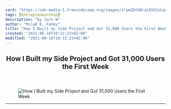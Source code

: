 ```yaml
---
card: "https://cdn-media-1.freecodecamp.org/images/1*pmZbtGBrql8SS3sCqccktQ.jpeg"
tags: [Entrepreneurship]
description: "by Jurn W"
author: "Milad E. Fahmy"
title: "How I Built my Side Project and Got 31,000 Users the First Week"
created: "2021-08-16T10:12:23+02:00"
modified: "2021-08-16T10:12:23+02:00"
---
```

<div class="site-wrapper">
<main id="site-main" class="site-main outer">
<div class="inner">
<article class="post-full post tag-entrepreneurship tag-startup tag-web-development tag-programming tag-design ">
<header class="post-full-header">
<h1 class="post-full-title">How I Built my Side Project and Got 31,000 Users the First Week</h1>
</header>
<figure class="post-full-image">
<picture>
<source media="(max-width: 700px)" sizes="1px" srcset="data:image/gif;base64,R0lGODlhAQABAIAAAAAAAP///yH5BAEAAAAALAAAAAABAAEAAAIBRAA7 1w">
<source media="(min-width: 701px)" sizes="(max-width: 800px) 400px,
(max-width: 1170px) 700px,
1400px" srcset="https://cdn-media-1.freecodecamp.org/images/1*pmZbtGBrql8SS3sCqccktQ.jpeg 300w,
https://cdn-media-1.freecodecamp.org/images/1*pmZbtGBrql8SS3sCqccktQ.jpeg 600w,
https://cdn-media-1.freecodecamp.org/images/1*pmZbtGBrql8SS3sCqccktQ.jpeg 1000w,
https://cdn-media-1.freecodecamp.org/images/1*pmZbtGBrql8SS3sCqccktQ.jpeg 2000w">
<img onerror="this.style.display='none'" src="https://cdn-media-1.freecodecamp.org/images/1*pmZbtGBrql8SS3sCqccktQ.jpeg" alt="How I Built my Side Project and Got 31,000 Users the First Week">
</picture>
</figure>
<section class="post-full-content">
<div class="post-content medium-migrated-article">
</div>
<hr>
</section>
</article>
</div>
</main>
</div>
<!-- Google Tag Manager (noscript) -->
<!-- End Google Tag Manager (noscript) -->
